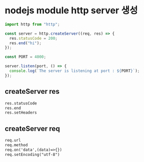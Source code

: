 # nodejs module http server 생성

```js
import http from "http";

const server = http.createServer((req, res) => {
  res.statusCode = 200;
  res.end("hi");
});

const PORT = 4000;

server.listen(port, () => {
  console.log(`The server is listening at port : ${PORT}`);
});
```

## createServer res

```txt
res.statusCode
res.end
res.setHeaders
```

## createServer req

```txt
req.url
req.method
req.on('data',(data)=>{})
req.setEncoding("utf-8")
```
